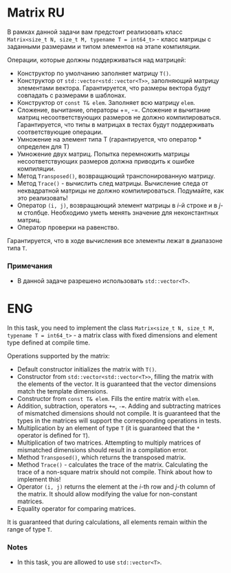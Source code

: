 # Matrix RU

В рамках данной задачи вам предстоит реализовать класс `Matrix<size_t N, size_t M, typename T = int64_t>` - класс матрицы с
заданными размерами и типом элементов на этапе компиляции.

Операции, которые должны поддерживаться над матрицей:
* Конструктор по умолчанию заполняет матрицу `T()`.
* Конструктор от `std::vector<std::vector<T>>`, заполняющий матрицу элементами вектора. Гарантируется, что размеры вектора будут совпадать с размерами в шаблонах.
* Конструктор от `const T& elem`. Заполняет всю матрицу `elem`. 
* Сложение, вычитание, операторы +=, -=. Сложение и вычитание матриц несоответствующих размеров не должно компилироваться.
Гарантируется, что типы в матрицах в тестах будут поддерживать соответствующие операции.
* Умножение на элемент типа T (гарантируется, что оператор * определен для T)
* Умножение двух матриц. Попытка перемножить матрицы несоответствующих размеров должна приводить к ошибке компиляции.
* Метод `Transposed()`, возвращающий транспонированную матрицу.
* Метод `Trace()` - вычислить след матрицы. Вычисление следа от неквадратной матрицы не должно компилироваться. Подумайте, как это реализовать!
* Оператор `(i, j)`, возвращающий элемент матрицы в _i_-й строке и в _j_-м столбце. Необходимо уметь менять значение для неконстантных матриц.
* Оператор проверки на равенство.

Гарантируется, что в ходе вычисления все элементы лежат в диапазоне типа `T`.

### Примечания
* В данной задаче разрешено использовать `std::vector<T>`.

# ENG

In this task, you need to implement the class `Matrix<size_t N, size_t M, typename T = int64_t>` - a matrix class with fixed dimensions and element type defined at compile time.

Operations supported by the matrix:
* Default constructor initializes the matrix with `T()`.
* Constructor from `std::vector<std::vector<T>>`, filling the matrix with the elements of the vector. It is guaranteed that the vector dimensions match the template dimensions.
* Constructor from `const T& elem`. Fills the entire matrix with `elem`.
* Addition, subtraction, operators `+=`, `-=`. Adding and subtracting matrices of mismatched dimensions should not compile. It is guaranteed that the types in the matrices will support the corresponding operations in tests.
* Multiplication by an element of type `T` (it is guaranteed that the `*` operator is defined for `T`).
* Multiplication of two matrices. Attempting to multiply matrices of mismatched dimensions should result in a compilation error.
* Method `Transposed()`, which returns the transposed matrix.
* Method `Trace()` - calculates the trace of the matrix. Calculating the trace of a non-square matrix should not compile. Think about how to implement this!
* Operator `(i, j)` returns the element at the _i_-th row and _j_-th column of the matrix. It should allow modifying the value for non-constant matrices.
* Equality operator for comparing matrices.

It is guaranteed that during calculations, all elements remain within the range of type `T`.

### Notes
* In this task, you are allowed to use `std::vector<T>`.
